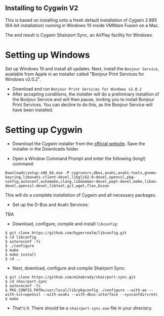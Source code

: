 Installing to Cygwin V2
----

This is based on installing onto a fresh default installation of Cygwin 2.895 (64-bit installation) running in Windows 10
inside VMWare Fusion on a Mac.

The end result is Cygwin Shairport Sync, an AirPlay facility for Windows.

Setting up Windows
====
Set up Windows 10 and install all updates. Next, install the `Bonjour Service`, available from Apple in an installer called "Bonjour Print Services for Windows v2.0.2".

* Download and run `Bonjour Print Services for Windows v2.0.2`
* After accepting conditions, the installer will do a preliminary installion of the Bonjour Service and will then pause, inviting you to install Bonjour Print Services. You can decline to do this, as the Bonjour Service will have been installed.

Setting up Cygwin
====
* Download the Cygwin installer from the [official website](https://cygwin.com/install.html). Save the installer in the Downloads folder.

* Open a Window Command Prompt and enter the following (long!) command:
```
Downloads\setup-x86_64.exe -P cygrunsrv,dbus,avahi,avahi-tools,gnome-keyring,libavahi-client-devel,libglib2.0-devel,openssl,pkg-config,autoconf,automake,clang,libdaemon-devel,popt-devel,make,libao-devel,openssl-devel,libtool,git,wget,flex,bison
```
This will do a complete installation of Cygwin and all necessary packages.
* Set up the D-Bus and Avahi Services:

TBA

* Download, configure, compile and install `libconfig`:
```
$ git clone https://github.com/hyperrealm/libconfig.git
$ cd libconfig
$ autoreconf -fi
$ ./configure
$ make
$ make install
$ cd ..
```
* Next, download, configure and compile Shairport Sync:
```
$ git clone https://github.com/mikebrady/shairport-sync.git
$ cd shairport-sync
$ autoreconf -fi
$ PKG_CONFIG_PATH=/usr/local/lib/pkgconfig ./configure --with-ao --with-ssl=openssl --with-avahi --with-dbus-interface --sysconfdir=/etc
$ make
```
* That's it. There should be a `shairport-sync.exe` file in your directory.
